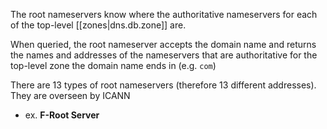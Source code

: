 
The root nameservers know where the authoritative nameservers for each of the top-level [[zones|dns.db.zone]] are. 

When queried, the root nameserver accepts the domain name and returns the names and addresses of the nameservers that are authoritative for the top-level zone the domain name ends in (e.g. `com`)

There are 13 types of root nameservers (therefore 13 different addresses). They are overseen by ICANN
- ex. **F-Root Server**
